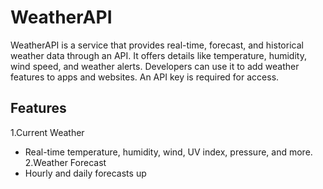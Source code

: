 # WeatherAPI
WeatherAPI is a service that provides real-time, forecast, and historical weather data through an API. It offers details like temperature, humidity, wind speed, and weather alerts. Developers can use it to add weather features to apps and websites. An API key is required for access.

## Features
1.Current Weather
   - Real-time temperature, humidity, wind, UV index, pressure, and more.
2.Weather Forecast
   - Hourly and daily forecasts up
